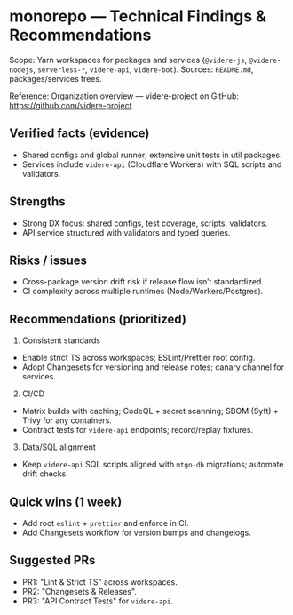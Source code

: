 # monorepo — Technical Findings & Recommendations

Scope: Yarn workspaces for packages and services (`@videre-js`, `@videre-nodejs`, `serverless-*`, `videre-api`, `videre-bot`). Sources: `README.md`, packages/services trees.

Reference: Organization overview — videre-project on GitHub: https://github.com/videre-project

## Verified facts (evidence)
- Shared configs and global runner; extensive unit tests in util packages.
- Services include `videre-api` (Cloudflare Workers) with SQL scripts and validators.

## Strengths
- Strong DX focus: shared configs, test coverage, scripts, validators.
- API service structured with validators and typed queries.

## Risks / issues
- Cross-package version drift risk if release flow isn’t standardized.
- CI complexity across multiple runtimes (Node/Workers/Postgres).

## Recommendations (prioritized)
1) Consistent standards
- Enable strict TS across workspaces; ESLint/Prettier root config.
- Adopt Changesets for versioning and release notes; canary channel for services.

2) CI/CD
- Matrix builds with caching; CodeQL + secret scanning; SBOM (Syft) + Trivy for any containers.
- Contract tests for `videre-api` endpoints; record/replay fixtures.

3) Data/SQL alignment
- Keep `videre-api` SQL scripts aligned with `mtgo-db` migrations; automate drift checks.

## Quick wins (1 week)
- Add root `eslint` + `prettier` and enforce in CI.
- Add Changesets workflow for version bumps and changelogs.

## Suggested PRs
- PR1: "Lint & Strict TS" across workspaces.
- PR2: "Changesets & Releases".
- PR3: "API Contract Tests" for `videre-api`.
